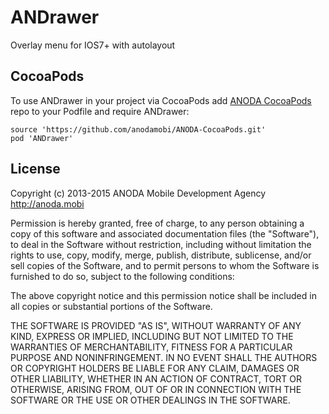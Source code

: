 ANDrawer
========

Overlay menu for IOS7+ with autolayout 

## CocoaPods

To use ANDrawer in your project via CocoaPods add [ANODA CocoaPods](https://github.com/anodamobi/ANODA-CocoaPods) repo to your Podfile and require ANDrawer:

```
source 'https://github.com/anodamobi/ANODA-CocoaPods.git'
pod 'ANDrawer'
```

## License

Copyright (c) 2013-2015 ANODA Mobile Development Agency http://anoda.mobi

Permission is hereby granted, free of charge, to any person obtaining a copy
of this software and associated documentation files (the "Software"), to deal
in the Software without restriction, including without limitation the rights
to use, copy, modify, merge, publish, distribute, sublicense, and/or sell
copies of the Software, and to permit persons to whom the Software is
furnished to do so, subject to the following conditions:

The above copyright notice and this permission notice shall be included in
all copies or substantial portions of the Software.

THE SOFTWARE IS PROVIDED "AS IS", WITHOUT WARRANTY OF ANY KIND, EXPRESS OR
IMPLIED, INCLUDING BUT NOT LIMITED TO THE WARRANTIES OF MERCHANTABILITY,
FITNESS FOR A PARTICULAR PURPOSE AND NONINFRINGEMENT. IN NO EVENT SHALL THE
AUTHORS OR COPYRIGHT HOLDERS BE LIABLE FOR ANY CLAIM, DAMAGES OR OTHER
LIABILITY, WHETHER IN AN ACTION OF CONTRACT, TORT OR OTHERWISE, ARISING FROM,
OUT OF OR IN CONNECTION WITH THE SOFTWARE OR THE USE OR OTHER DEALINGS IN
THE SOFTWARE.
